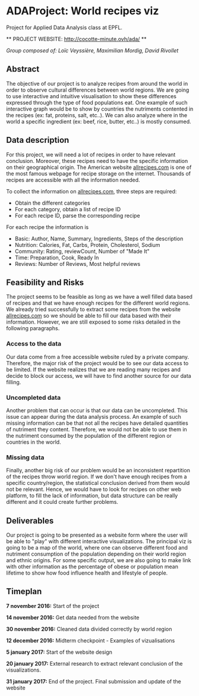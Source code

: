 # ADAProject: World recipes viz
Project for Applied Data Analysis class at EPFL.

** PROJECT WEBSITE: http://cocotte-minute.ovh/ada/ **

*Group composed of: Loïc Veyssière, Maximilian Mordig, David Rivollet*

## Abstract
The objective of our project is to analyze recipes from around the world in order to observe cultural differences between world regions. We are going to use interactive and intuitive visualisation to show these differences expressed through the type of food populations eat. One example of such interactive graph would be to show by countries the nutriments contented in the recipes (ex: fat, proteins, salt, etc..). We can also analyze where in the world a specific ingredient (ex: beef, rice, butter, etc..) is mostly consumed.

## Data description
For this project, we will need a lot of recipes in order to have relevant conclusion. Moreover, these recipes need to have the specific information on their geographical origin. The American website [allrecipes.com](http://allrecipes.com/) is one of the most famous webpage for recipe storage on the internet. Thousands of recipes are accessible with all the information needed.

To collect the information on [allrecipes.com](http://allrecipes.com/), three steps are required:
  * Obtain the different categories
  * For each category, obtain a list of recipe ID
  * For each recipe ID, parse the corresponding recipe

For each recipe the information is
 * Basic: Author, Name, Summary, Ingredients, Steps of the description
 * Nutrition: Calories, Fat, Carbs, Protein, Cholesterol, Sodium
 * Community: Rating, reviewCount, Number of "Made It"
 * Time: Preparation, Cook, Ready In
 * Reviews: Number of Reviews, Most helpful reviews

## Feasibility and Risks
The project seems to be feasible as long as we have a well filled data based of recipes and that we have enough recipes for the different world regions. We already tried successfully to extract some recipes from the website [allrecipes.com](http://allrecipes.com/) so we should be able to fill our data based with their information. However, we are still exposed to some risks detailed in the following paragraphs.

### Access to the data
Our data come from a free accessible website ruled by a private company. Therefore, the major risk of the project would be to see our data access to be limited. If the website realizes that we are reading many recipes and decide to block our access, we will have to find another source for our data filling.

### Uncompleted data
Another problem that can occur is that our data can be uncompleted. This issue can appear during the data analysis process. An example of such missing information can be that not all the recipes have detailed quantities of nutriment they content. Therefore, we would not be able to use them in the nutriment consumed by the population of the different region or countries in the world.

### Missing data
Finally, another big risk of our problem would be an inconsistent repartition of the recipes throw world region. If we don't have enough recipes from a specific country/region, the statistical conclusion derived from them would not be relevant. Hence, we would have to look for recipes on other web platform, to fill the lack of information, but data structure can be really different and it could create further problems.

## Deliverables
Our project is going to be presented as a website form where the user will be able to "play" with different interactive visualizations. The principal viz is going to be a map of the world, where one can observe different food and nutriment consumption of the population depending on their world region and ethnic origins. For some specific output, we are also going to make link with other information as the percentage of obese or population mean lifetime to show how food influence health and lifestyle of people.

## Timeplan
**7 november 2016:** Start of the project

**14 november 2016:** Get data needed from the website

**30 november 2016:** Cleaned data divided correctly by world region

**12 december 2016:** Midterm checkpoint - Examples of vizualisations

**5 january 2017:** Start of the website design

**20 january 2017:** External research to extract relevant conclusion of the visualizations.

**31 january 2017:** End of the project. Final submission and update of the website
